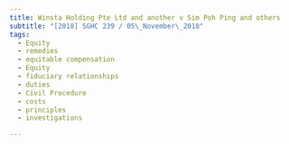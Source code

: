 ```yaml
---
title: Winsta Holding Pte Ltd and another v Sim Poh Ping and others 
subtitle: "[2018] SGHC 239 / 05\_November\_2018"
tags:
  - Equity
  - remedies
  - equitable compensation
  - Equity
  - fiduciary relationships
  - duties
  - Civil Procedure
  - costs
  - principles
  - investigations

---
```


